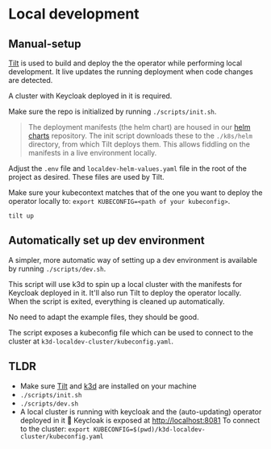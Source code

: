 # Local development

## Manual-setup
[Tilt](https://tilt.dev/) is used to build and deploy the the operator while performing local development. It live updates the running deployment when code changes are detected.

A cluster with Keycloak deployed in it is required.

Make sure the repo is initialized by running `./scripts/init.sh`.

> The deployment manifests (the helm chart) are housed in our [helm charts](https://github.com/RightCrowd/helm-charts/tree/main/charts/keycloak-realm-operator) repository. The init script downloads these to the `./k8s/helm` directory, from which Tilt deploys them. This allows fiddling on the manifests in a live environment locally.

Adjust the `.env` file and `localdev-helm-values.yaml` file in the root of the project as desired. These files are used by Tilt.

Make sure your kubecontext matches that of the one you want to deploy the operator locally to: `export KUBECONFIG=<path of your kubeconfig>`.

`tilt up`

## Automatically set up dev environment
A simpler, more automatic way of setting up a dev environment is available by running `./scripts/dev.sh`.

This script will use k3d to spin up a local cluster with the manifests for Keycloak deployed in it. It'll also run Tilt to deploy the operator locally. When the script is exited, everything is cleaned up automatically.

No need to adapt the example files, they should be good.

The script exposes a kubeconfig file which can be used to connect to the cluster at `k3d-localdev-cluster/kubeconfig.yaml`.

## TLDR
- Make sure [Tilt](https://tilt.dev/) and [k3d](https://k3d.io/) are installed on your machine
- `./scripts/init.sh`
- `./scripts/dev.sh`
- A local cluster is running with keycloak and the (auto-updating) operator deployed in it 🎉
  Keycloak is exposed at [http://localhost:8081](http://localhost:8081)
  To connect to the cluster: `export KUBECONFIG=$(pwd)/k3d-localdev-cluster/kubeconfig.yaml`
